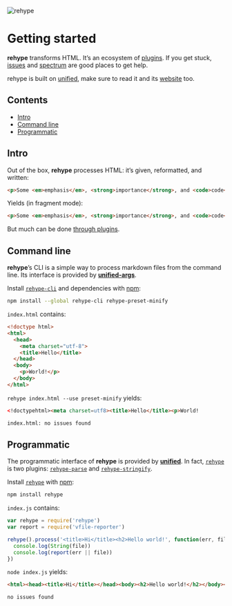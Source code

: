 ![rehype][logo]

# Getting started

**rehype** transforms HTML.
It’s an ecosystem of [plugins][].
If you get stuck, [issues][] and [spectrum][] are good places to get help.

rehype is built on [unified][], make sure to read it and its [website][] too.

## Contents

*   [Intro](#intro)
*   [Command line](#command-line)
*   [Programmatic](#programmatic)

## Intro

Out of the box, **rehype** processes HTML: it’s given, reformatted, and
written:

```html
<p>Some <em>emphasis</em>, <strong>importance</strong>, and <code>code</code>.
```

Yields (in fragment mode):

```html
<p>Some <em>emphasis</em>, <strong>importance</strong>, and <code>code</code>.</p>
```

But much can be done [through plugins][plugins].

## Command line

**rehype**’s CLI is a simple way to process markdown files from the
command line.
Its interface is provided by [**unified-args**][unified-args].

Install [`rehype-cli`][cli] and dependencies with [npm][]:

```sh
npm install --global rehype-cli rehype-preset-minify
```

`index.html` contains:

```html
<!doctype html>
<html>
  <head>
    <meta charset="utf-8">
    <title>Hello</title>
  </head>
  <body>
    <p>World!</p>
  </body>
</html>
```

`rehype index.html --use preset-minify` yields:

```html
<!doctypehtml><meta charset=utf8><title>Hello</title><p>World!
```

```txt
index.html: no issues found
```

## Programmatic

The programmatic interface of **rehype** is provided by [**unified**][unified].
In fact, [`rehype`][api] is two plugins:
[`rehype-parse`][parse] and [`rehype-stringify`][stringify].

Install [`rehype`][api] with [npm][]:

```sh
npm install rehype
```

`index.js` contains:

```js
var rehype = require('rehype')
var report = require('vfile-reporter')

rehype().process('<title>Hi</title><h2>Hello world!', function(err, file) {
  console.log(String(file))
  console.log(report(err || file))
})
```

`node index.js` yields:

```html
<html><head><title>Hi</title></head><body><h2>Hello world!</h2></body></html>
```

```txt
no issues found
```

<!-- Definitions -->

[logo]: https://raw.githubusercontent.com/rehypejs/rehype/90b8f34/logo.svg?sanitize=true

[issues]: https://github.com/rehypejs/rehype/issues

[spectrum]: https://spectrum.chat/unified/rehype

[npm]: https://docs.npmjs.com/cli/install

[api]: https://github.com/rehypejs/rehype/tree/main/packages/rehype

[plugins]: https://github.com/rehypejs/rehype/tree/main/doc/plugins.md

[unified]: https://github.com/unifiedjs/unified

[website]: https://unifiedjs.com

[parse]: https://github.com/rehypejs/rehype/tree/main/packages/rehype-parse

[stringify]: https://github.com/rehypejs/rehype/tree/main/packages/rehype-stringify

[unified-args]: https://github.com/unifiedjs/unified-args

[cli]: https://github.com/rehypejs/rehype/tree/main/packages/rehype-cli
